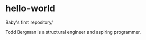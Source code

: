 # hello-world
Baby's first repository/ 

Todd Bergman is a structural engineer and aspiring programmer. 
